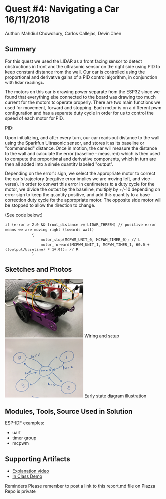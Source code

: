 # Quest #4: Navigating a Car 16/11/2018

Author: Mahdiul Chowdhury, Carlos Callejas, Devin Chen

## Summary

For this quest we used the LIDAR as a front facing sensor to detect obstructions in front and the ultrasonic sensor on the right side using PID to keep constant distance from the wall. Our car is controlled using the proportional and derivative gains of a PID control algorithm, in conjunction with lidar readings. 

The motors on this car is drawing power separate from the ESP32 since we found that everything else connected to the board was drawing too much current for the motors to operate properly. There are two main functions we used for movement, forward and stopping. Each motor is on a different pwm configuration and has a separate duty cycle in order for us to control the speed of each motor for PID.

PID: 

Upon initializing, and after every turn, our car reads out distance to the wall using the Sparkfun Ultrasonic sensor, and stores it as its baseline or "commanded" distance. Once in motion, the car will measure the distance to the wall and calculate the error (baseline - measured) which is then used to compute the proportional and derivative components, which in turn are then all added into a single quantity labeled "output".

Depending on the error's sign, we select the appropriate motor to correct the car's trajectory (negative error implies we are moving left, and vice-versa). In order to convert this error in centimeters to a duty cycle for the motor, we divide the output by the baseline, multiply by +/-10 depending on error sign to keep the quantity positive, and add this quantity to a base correction duty cycle for the appropriate motor. The opposite side motor will be stopped to allow the direction to change.

(See code below:)

```
if (error > 2.0 && front_distance >= LIDAR_THRESH) // positive error means we are moving right (towards wall)
            {
                motor_stop(MCPWM_UNIT_0, MCPWM_TIMER_0); // L
                motor_forward(MCPWM_UNIT_1, MCPWM_TIMER_1, 60.0 + ((output/baseline) * 10.0)); // R
            } 
```

## Sketches and Photos

<img src="./Images/setup.jpg" width="50%" />
Wiring and setup

<img src="./Images/state.jpg" width="50%" />
Early state diagram illustration

## Modules, Tools, Source Used in Solution

ESP-IDF examples:
* uart
* timer group
* mcpwm

## Supporting Artifacts

- [Explanation video](https://drive.google.com/open?id=18MveJQd4B2_8gurRB1CdRJm_35krtqUq)
- [In Class Demo](https://drive.google.com/drive/folders/1CMqP51b28YTGMkowZZaXwGW9CKCWRetu?ogsrc=32)

Reminders
Please remember to post a link to this report.md file on Piazza
Repo is private
